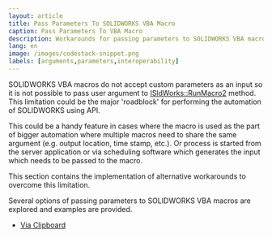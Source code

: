 ```yaml
---
layout: article
title: Pass Parameters To SOLIDWORKS VBA Macro
caption: Pass Parameters To VBA Macro
description: Workarounds for passing parameters to SOLIDWORKS VBA macro from external applications
lang: en
image: /images/codestack-snippet.png
labels: [arguments,parameters,interoperability]
---
```

SOLIDWORKS VBA macros do not accept custom parameters as an input so it is not possible to pass user argument to [ISldWorks::RunMacro2](http://help.solidworks.com/2012/english/api/sldworksapi/solidworks.interop.sldworks~solidworks.interop.sldworks.isldworks~runmacro2.html) method. This limitation could be the major 'roadblock' for performing the automation of SOLIDWORKS using API.

This could be a handy feature in cases where the macro is used as the part of bigger automation where multiple macros need to share the same argument (e.g. output location, time stamp, etc.). Or process is started from the server application or via scheduling software which generates the input which needs to be passed to the macro.  

This section contains the implementation of alternative workarounds to overcome this limitation.

Several options of passing parameters to SOLIDWORKS VBA macros are explored and examples are provided.

* [Via Clipboard](via-clipboard)
